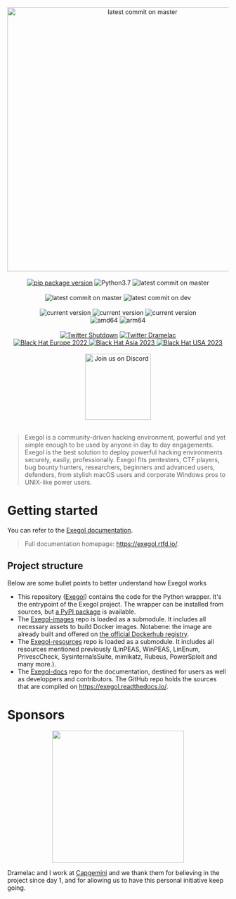 <div align="center">
  <img alt="latest commit on master" width="600" src="https://raw.githubusercontent.com/ThePorgs/Exegol-docs/main/.assets/rounded_social_preview.png">
  <br><br>
  <a target="_blank" rel="noopener noreferrer" href="https://pypi.org/project/Exegol" title=""><img src="https://img.shields.io/pypi/v/Exegol?color=informational" alt="pip package version"></a>
  <img alt="Python3.7" src="https://img.shields.io/badge/Python-3.7+-informational">
  <img alt="latest commit on master" src="https://img.shields.io/docker/pulls/nwodtuhs/exegol.svg?label=downloads">
  <br><br>
  <img alt="latest commit on master" src="https://img.shields.io/github/last-commit/ThePorgs/Exegol/master?label=latest%20release">
  <img alt="latest commit on dev" src="https://img.shields.io/github/last-commit/ThePorgs/Exegol/dev?label=latest%20dev">
  <br><br>
  <img alt="current version" src="https://img.shields.io/badge/linux-supported-success">
  <img alt="current version" src="https://img.shields.io/badge/windows-supported-success">
  <img alt="current version" src="https://img.shields.io/badge/mac-supported-success">
  <br>
  <img alt="amd64" src="https://img.shields.io/badge/amd64%20(x86__64)-supported-success">
  <img alt="arm64" src="https://img.shields.io/badge/arm64%20(aarch64)-supported-success">
  <br><br>
  <a target="_blank" rel="noopener noreferrer" href="https://twitter.com/intent/follow?screen_name=_nwodtuhs" title="Follow"><img src="https://img.shields.io/twitter/follow/_nwodtuhs?label=Shutdown&style=social" alt="Twitter Shutdown"></a>
  <a target="_blank" rel="noopener noreferrer" href="https://twitter.com/intent/follow?screen_name=Dramelac_" title="Follow"><img src="https://img.shields.io/twitter/follow/Dramelac_?label=Dramelac&style=social" alt="Twitter Dramelac"></a>
  <br>
  <a target="_blank" rel="noopener noreferrer" href="https://www.blackhat.com/eu-22/arsenal/schedule/index.html#exegol-29180" title="Schedule">
   <img alt="Black Hat Europe 2022" src="https://img.shields.io/badge/Black%20Hat%20Arsenal-Europe%202022-blueviolet">
  </a>
  <a target="_blank" rel="noopener noreferrer" href="https://www.blackhat.com/asia-23/arsenal/schedule/#exegol-professional-hacking-setup-30815" title="Schedule">
   <img alt="Black Hat Asia 2023" src="https://img.shields.io/badge/Black%20Hat%20Arsenal-Asia%202023-blueviolet">
  </a>
  <a target="_blank" rel="noopener noreferrer" href="https://www.blackhat.com/us-23/arsenal/schedule/#exegol-professional-hacking-setup-31711" title="Schedule">
   <img alt="Black Hat USA 2023" src="https://img.shields.io/badge/Black%20Hat%20Arsenal-USA%202023-blueviolet">
  </a>
  <br><br>
  <a target="_blank" rel="noopener noreferrer" href="https://discord.gg/cXThyp7D6P" title="Join us on Discord"><img src="https://raw.githubusercontent.com/ThePorgs/Exegol-docs/main/.assets/discord_join_us.png" width="150" alt="Join us on Discord"></a>
  <br><br>
</div>

> Exegol is a community-driven hacking environment, powerful and yet simple enough to be used by anyone in day to day engagements. Exegol is the best solution to deploy powerful hacking environments securely, easily, professionally.
> Exegol fits pentesters, CTF players, bug bounty hunters, researchers, beginners and advanced users, defenders, from stylish macOS users and corporate Windows pros to UNIX-like power users.

# Getting started

You can refer to the [Exegol documentation](https://exegol.readthedocs.io/en/latest/getting-started/install.html).

> Full documentation homepage: https://exegol.rtfd.io/.

## Project structure

Below are some bullet points to better understand how Exegol works
- This repository ([Exegol](https://github.com/ThePorgs/Exegol)) contains the code for the Python wrapper. It's the entrypoint of the Exegol project. The wrapper can be installed from sources, but [a PyPI package](https://pypi.org/project/Exegol/) is available.
- The [Exegol-images](https://github.com/ThePorgs/Exegol-images) repo is loaded as a submodule. It includes all necessary assets to build Docker images. Notabene: the image are already built and offered on [the official Dockerhub registry](https://hub.docker.com/repository/docker/nwodtuhs/exegol).
- The [Exegol-resources](https://github.com/ThePorgs/Exegol-resources) repo is loaded as a submodule. It includes all resources mentioned previously (LinPEAS, WinPEAS, LinEnum, PrivescCheck, SysinternalsSuite, mimikatz, Rubeus, PowerSploit and many more.).
- The [Exegol-docs](https://github.com/ThePorgs/Exegol-docs) repo for the documentation, destined for users as well as developpers and contributors. The GitHub repo holds the sources that are compiled on https://exegol.readthedocs.io/.

# Sponsors

<div align="center">
  <a href="https://www.capgemini.com/" title="Follow">
    <img width="300" src="https://upload.wikimedia.org/wikipedia/fr/thumb/b/b5/Capgemini_Logo.svg/1280px-Capgemini_Logo.svg.png">
  </a>
</div>

Dramelac and I work at [Capgemini](https://www.capgemini.com/) and we thank them for believing in the project since day 1, and for allowing us to have this personal initiative keep going.
